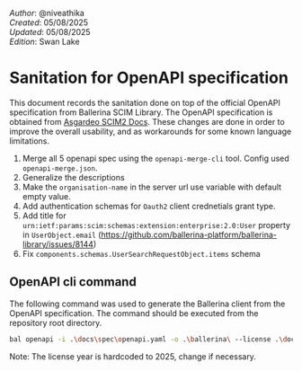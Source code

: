 _Author_:  @niveathika \
_Created_: 05/08/2025 \
_Updated_: 05/08/2025 \
_Edition_: Swan Lake

# Sanitation for OpenAPI specification

This document records the sanitation done on top of the official OpenAPI specification from Ballerina SCIM Library. 
The OpenAPI specification is obtained from [Asgardeo SCIM2 Docs](https://wso2.com/asgardeo/docs/apis/scim2/).
These changes are done in order to improve the overall usability, and as workarounds for some known language limitations.

1. Merge all 5 openapi spec using the `openapi-merge-cli` tool. Config used `openapi-merge.json`.
2. Generalize the descriptions
3. Make the `organisation-name` in the server url use variable with default empty value.
4. Add authentication schemas for `Oauth2` client crednetials grant type.
5. Add title for `urn:ietf:params:scim:schemas:extension:enterprise:2.0:User` property in `UserObject.email` (https://github.com/ballerina-platform/ballerina-library/issues/8144)
6. Fix `components.schemas.UserSearchRequestObject.items` schema

## OpenAPI cli command

The following command was used to generate the Ballerina client from the OpenAPI specification. The command should be executed from the repository root directory.

```bash
bal openapi -i .\docs\spec\openapi.yaml -o .\ballerina\ --license .\docs\license.txt --mode client
```
Note: The license year is hardcoded to 2025, change if necessary.
